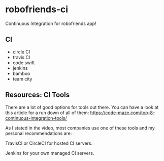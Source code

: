 # robofriends-ci
Continuous Integration for robofriends app!

## CI

- circle CI
- travis CI
- code swift
- jenkins
- bamboo
- team city

## Resources: CI Tools
There are a lot of good options for tools out there. You can have a look at this article for a run down of all of them: https://code-maze.com/top-8-continuous-integration-tools/

As I stated in the video, most companies use one of these tools and my personal recommendations are:

TravisCI or CircleCI for hosted CI servers. 

Jenkins for your own managed CI servers.